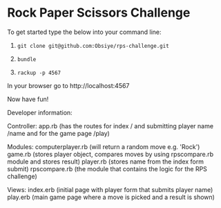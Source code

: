 # Rock Paper Scissors Challenge

To get started type the below into your command line:

1. ```git clone git@github.com:Obsiye/rps-challenge.git```

2. ```bundle```

3. ```rackup -p 4567```

In your browser go to http://localhost:4567

Now have fun!

Developer information:

Controller:
app.rb (has the routes for index / and submitting player name /name and for the game page /play)

Modules:
computerplayer.rb (will return a random move e.g. 'Rock')
game.rb (stores player object, compares moves by using rpscompare.rb module and stores result)
player.rb (stores name from the index form submit)
rpscompare.rb (the module that contains the logic for the RPS challenge)

Views:
index.erb (initial page with player form that submits player name)
play.erb (main game page where a move is picked and a result is shown)
